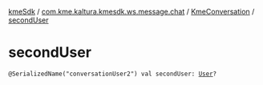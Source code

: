 [kmeSdk](../../index.md) / [com.kme.kaltura.kmesdk.ws.message.chat](../index.md) / [KmeConversation](index.md) / [secondUser](./second-user.md)

# secondUser

`@SerializedName("conversationUser2") val secondUser: `[`User`](-user/index.md)`?`